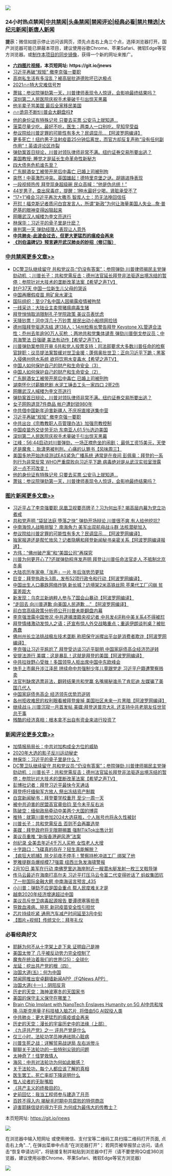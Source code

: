 ![](https://raw.githubusercontent.com/fqnews/bnews/master/64photo/fqnews-qr.jpg)

<div id="tt">
<h3>24小时热点禁闻|<a href="#%E4%B8%AD%E5%85%B1%E7%A6%81%E9%97%BB%E6%9B%B4%E5%A4%9A%E6%96%87%E7%AB%A0">中共禁闻</a>|<a href="#%E5%9B%BE%E7%89%87%E6%96%B0%E9%97%BB%E6%9B%B4%E5%A4%9A%E6%96%87%E7%AB%A0">头条禁闻</a>|<a href="#%E6%96%B0%E9%97%BB%E8%AF%84%E8%AE%BA%E6%9B%B4%E5%A4%9A%E6%96%87%E7%AB%A0">禁闻评论|<a href="#%E5%BF%85%E7%9C%8B%E7%BB%8F%E5%85%B8%E5%A5%BD%E6%96%87">经典必看|<a href="/video.md#%E7%A6%81%E7%89%87%E7%B2%BE%E9%80%89">禁片精选</a>|<a href="https://github.com/fqnews/djy/blob/master/gb/nf1351518.md#1">大纪元新闻</a>|<a href="https://github.com/fqnews/ntdtv/blob/master/gb/prog204.md#1">新唐人新闻</a></h3>
<div><b>提示：</b>微信如提示停止访问该网页，须先点击右上角三个点，选择浏览器打开。国产浏览器可能已屏蔽本项目，建议使用谷歌Chrome、苹果Safari、微软Edge等官方浏览器。或<a href="https://github.com/fqnews/bnews/blob/master/%E5%88%B6%E4%BD%9Cgit%E7%A6%81%E9%97%BB%E9%95%9C%E5%83%8F.md">制作本项目的同步镜像</a>，获得一个新的网址来推广。</div>
<ul>
<li><b><a href="http://d1.bdrive.tk/64.mp4" target="_blank">六四图片视频</a>，本页短网址: https://git.io/jnews</b></li>
<li><a href="/cbnews/20210210/1485146.md">习近平再破“规矩” 撤李克强一要职</a></li>
<li><a href="/lifebaike/20210210/1485015.md">高岗私生活有多淫乱？被高层批道德败坏已达极点</a></li>
<li><a href="/comments/20210210/1484998.md">2021🔥🔥特大灾难信号❓❗</a></li>
<li><a href="/cbnews/20210210/1485036.md">萧铭：参议院弹劾第一天，川普律师表现令人惊讶，会影响最终结果吗？</a></li>
<li><a href="/cbnews/20210210/1485109.md">深圳第二人民医院庆祝手术量破千引出惊天黑幕</a></li>
<li><a href="/funmedia/20210210/1485222.md">他半辈子骂美国 最后全家移民美国</a></li>
<li><a href="/comments/20210210/1484906.md">🔥🔥诡异不断❗川普会大翻盘吗❓</a></li>
<li><a href="/cbnews/20210210/1485038.md">他的身份证有特殊记号 只要去买票 公安马上就知道…</a></li>
<li><a href="/health/20210210/1484980.md">菠菜尽量少吃，最好不吃，医生：两类人一口别吃，早知早受益</a></li>
<li><a href="/topimagenews/20210210/1485076.md">参议院给川普定罪的可能性有多大？民调显示...【阿波罗网编译】</a></li>
<li><a href="/comments/20210210/1484600.md">更多死亡！纽约男子注射疫苗25分钟后离世，而官方却反复声称“没有任何副作用”！英语评论区炸裂</a></li>
<li><a href="/comments/20210210/1485196.md">弹劾案首日辩论，川普对领队律师非常不满。纽约证券交易所要出逃？</a></li>
<li><a href="/lifebaike/20210210/1485168.md">美国教授: 睡觉才是延长生命革命性新秘方</a></li>
<li><a href="/cnnews/20210210/1485226.md">四大债务危机谁先至？</a></li>
<li><a href="/cbnews/20210210/1485221.md">广东醉酒女工被带开房后中毒亡 已婚上司被刑拘</a></li>
<li><a href="/bannedvideo/20210210/1484916.md">突然！中英激烈冲突。英国雄起！德特里克堡之谜。胡锡进挣表现</a></li>
<li><a href="/cnnews/20210210/1485052.md">一段视频热传 拜登现身超级碗 民众高喊：“他是伪总统！”</a></li>
<li><a href="/health/20210210/1485057.md">44岁男子，查出尿毒症，提醒：1种水最好少喝，肾脏承受不了</a></li>
<li><a href="/cbnews/20210210/1485014.md">“17+1”峰会习近平再次大撒币 智库人士：恐无法挽回信任</a></li>
<li><a href="/worldnews/usa/20210210/1484946.md">开怼！福克斯记者质问白宫发言人，所谓“新政”为何让海量美国人失业…詹·普萨基的眼神变得凶狠起来</a></li>
<li><a href="/cbnews/20210210/1485202.md">网曝武汉人喊楼为李文亮送行</a></li>
<li><a href="/baitai/20210210/1485044.md">林保华：习近平的骨子里是什麽？</a></li>
<li><a href="/headline/20210210/1485095.md">审判第一天 弹劾经理人表现让人意外</a></li>
<li><b><a href="/comments/20200211/1275071.md" target="_blank">中共肺炎-此波会过去，但更大更猛烈的瘟疫会再来</a></b></li>
<li><b><a href="/comments/20200207/1272816.md" target="_blank">《刘伯温碑记》预言避开武汉肺炎的妙招（修订版）</a></b></li>
</ul>
</div>

<div class="catlist">
<h3><a href="/cbnews/" target="_blank">中共禁闻</a><span><a href="/cbnews/" target="_blank" rel="nofollow">更多文章>></a></span></h3>
<ul>
<li><a href="/comments/20210211/1485437.md" target="_blank">DC警卫队继续留守 共和党议员:“仍没有答案”；参院弹劾 川普律师揭民主党弹劾动机 ；川普长子：共和党需反击；德州法官延长拜登非法驱逐出境冻结的暂停；参院针对大技术的垄断改革法案【希望之声TV】</a></li>
<li><a href="/cbnews/20210211/1485429.md" target="_blank">封户37天 中国一位新生儿父母的哭诉</a></li>
<li><a href="/cbnews/20210211/1485428.md" target="_blank">中国再曝假疫苗 用矿泉水灌注</a></li>
<li><a href="/cbnews/20210211/1485427.md" target="_blank">国际组织：至少7名中国人因揭露疫情被拘禁</a></li>
<li><a href="/cbnews/20210211/1485395.md" target="_blank">一线采访：大陆业主卖带猪瘟病毒生猪</a></li>
<li><a href="/cbnews/20210211/1485380.md" target="_blank">拜登悄悄取消限制孔子学院政策 美议员表忧虑</a></li>
<li><a href="/cbnews/20210211/1485368.md" target="_blank">天降钞票！河中浮几十万钞票 居民出动小船捞网捡钱</a></li>
<li><a href="/comments/20210211/1485320.md" target="_blank">德州阻拜登驱逐冻结 逮138人；14州检察长警告拜登 Keystone XL管道合法性；乔州去年逾90万人买枪 ；两地共和党集体谴责 弹劾川普倒戈参议员；中共海警法 日强硬 美法有动作【希望之声TV】</a></li>
<li><a href="/comments/20210211/1485293.md" target="_blank">川普弹劾案参院开审 6共和党人投票支持；司法部要求大多数川普任命的检察官辞职；议员提法案暂缓对世卫金援；蓬佩奥批世卫：正向习近平下跪；黑客入侵佛州供水系统 欲将饮用水变毒水【希望之声TV】</a></li>
<li><a href="/comments/20210210/1485223.md" target="_blank">中国人如何保护自己的财产和生命安全（3）</a></li>
<li><a href="/comments/20210210/1485216.md" target="_blank">中国人如何保护自己的财产和生命安全（2）</a></li>
<li><a href="/cbnews/20210210/1485221.md" target="_blank">广东醉酒女工被带开房后中毒亡 已婚上司被刑拘</a></li>
<li><a href="/cbnews/20210210/1485208.md" target="_blank">湖南怀化讨薪酿悲剧 水泥工锤击工头一家四口 2死2伤</a></li>
<li><a href="/cbnews/20210210/1485202.md" target="_blank">网曝武汉人喊楼为李文亮送行</a></li>
<li><a href="/comments/20210210/1485196.md" target="_blank">弹劾案首日辩论，川普对领队律师非常不满。纽约证券交易所要出逃？</a></li>
<li><a href="/cbnews/20210210/1485161.md" target="_blank">女子网购退货7件商品 帐户遭封锁980年</a></li>
<li><a href="/cbnews/20210210/1485151.md" target="_blank">中共借中国新年迫害新疆人 不庆祝直接送集中营</a></li>
<li><a href="/cbnews/20210210/1485146.md" target="_blank">习近平再破“规矩” 撤李克强一要职</a></li>
<li><a href="/cbnews/20210210/1485135.md" target="_blank">中共出台《宗教教职人员管理办法》加强宗教控制</a></li>
<li><a href="/cbnews/20210210/1485125.md" target="_blank">中国疫苗外交徒劳无功 东南亚人61.5％选边美国</a></li>
<li><a href="/cbnews/20210210/1485109.md" target="_blank">深圳第二人民医院庆祝手术量破千引出惊天黑幕</a></li>
<li><a href="/cbnews/20210210/1485108.md" target="_blank">江峰：56:44启动对川普弹劾，一场正襟危坐的闹剧； 最低工资15美元，天使还是魔鬼； 耿潇男被判刑，心痛的认罪书【风味周三】</a></li>
<li><a href="/comments/20210210/1485094.md" target="_blank">美国多地开始连续测试EAS紧急广播系统 通常是在夜间  彭佩奥：拜登的一系列行为非常反常  WHO严重腐败向习近平下跪 病毒绝对是从武汉实验室泄露 这一点不可改变！</a></li>
<li><a href="/cbnews/20210210/1485038.md" target="_blank">他的身份证有特殊记号 只要去买票 公安马上就知道…</a></li>
<li><a href="/cbnews/20210210/1485036.md" target="_blank">萧铭：参议院弹劾第一天，川普律师表现令人惊讶，会影响最终结果吗？</a></li>

</ul>
</div>
<div class="catlist">
<h3><a href="/topimagenews/" target="_blank">图片新闻</a><span><a href="/topimagenews/" target="_blank" rel="nofollow">更多文章>></a></span></h3>
<ul>
<li><a href="/topimagenews/20210211/1485464.md" target="_blank">习近平占了李克强要职 凤凰卫视要亮牌子？习为何出手? 揭高层内幕为党立功者戒</a></li>
<li><a href="/topimagenews/20210211/1485442.md" target="_blank">共和党声明 “袋鼠法庭 堕落之快” 弹劾开场辩论,川普很不爽,有人给他挖坑?</a></li>
<li><a href="/topimagenews/20210211/1485441.md" target="_blank">中南海惊人战略弱智？ 南海角力 美军出双航母战斗群 法核潜艇加入</a></li>
<li><a href="/topimagenews/20210210/1485076.md" target="_blank">参议院给川普定罪的可能性有多大？民调显示&#8230;【阿波罗网编译】</a></li>
<li><a href="/topimagenews/20210210/1485012.md" target="_blank">独家报道还是帮忙放风？记者隐瞒和拜登新闻秘书亲密关系【阿波罗网编译报道】</a></li>
<li><a href="/comments/20210210/1484730.md" target="_blank">方伟：“佛州破产案”和“美国公司”再探究</a></li>
<li><a href="/topimagenews/20210210/1484803.md" target="_blank">川普为何更开心了?还就弹劾程序发声明 拜登让川普任命法官走人 不抵制北京冬奥</a></li>
<li><a href="/topimagenews/20210210/1484781.md" target="_blank">大陆农历年家电「涨声」一片 年后涨势恐更猛</a></li>
<li><a href="/topimagenews/20210210/1484666.md" target="_blank">巨变：拜登执政头3周，发布52项行政令和行动【阿波罗网编译】</a></li>
<li><a href="/topimagenews/20210209/1484507.md" target="_blank">中国出生人口暴跌网络炸锅 新长城？边境架2米高铁丝网 苹果代工厂闪崩 贫富差距大</a></li>
<li><a href="/topimagenews/20210209/1484483.md" target="_blank">新发现：乌克兰新纳粹人参与了国会山暴动【阿波罗网编译】</a></li>
<li><a href="/topimagenews/20210209/1484411.md" target="_blank">“走回去 向川普道歉 向美国人民道歉 &#8230;&#8221; 【阿波罗网编译】</a></li>
<li><a href="/topimagenews/20210209/1484185.md" target="_blank">前白宫高级政策分析师公开川普未能翻盘内幕</a></li>
<li><a href="/topimagenews/20210209/1484062.md" target="_blank">李克强泄露中国惨况 中共逮捕澳籍央视记者 中共发4评称中美关系4不得被怼</a></li>
<li><a href="/topimagenews/20210209/1483953.md" target="_blank">拜登情绪激动发惊人之语；还宣布惊人外交战略重点；重返伊朗谈判桌？被批愚蠢</a></li>
<li><a href="/topimagenews/20210208/1483849.md" target="_blank">佛州州长立法挑战极左技术垄断 称把保守派撵出平台是消费者欺诈【阿波罗网编译】</a></li>
<li><a href="/topimagenews/20210208/1483824.md" target="_blank">李克强让习近平尴尬了 拜登受访谈习近平聪明 中国家庭债高企经济恐逆转</a></li>
<li><a href="/topimagenews/20210208/1483724.md" target="_blank">安提法游行 美媒：这是暴乱！这就是拜登的美国【阿波罗网编译】</a></li>
<li><a href="/topimagenews/20210208/1483721.md" target="_blank">中共拉拢野心受挫！多国领导人拒出席中国中东欧峰会</a></li>
<li><a href="/topimagenews/20210208/1483624.md" target="_blank">快手上市飙升涉江泽民 拼续命中共强制少年儿童跟党走 习近平户籍遭警察贱卖</a></li>
<li><a href="/topimagenews/20210208/1483582.md" target="_blank">法官判缺席选票非法，翻转结果共和党赢 名嘴揭秘谁杀了肯尼迪 左媒骗了美国几代人</a></li>
<li><a href="/topimagenews/20210208/1483459.md" target="_blank">中国家庭债务高企 经济领先优势恐逆转</a></li>
<li><a href="/topimagenews/20210207/1483351.md" target="_blank">各州拒收难民的权利眼看被拜登废掉 美国社区未来一片黑暗【阿波罗网编译】</a></li>
<li><a href="/topimagenews/20210207/1483265.md" target="_blank">继续战斗 川普沉寂一月首发帖 美媒:拜登送普京大礼 还支持中共老朋友任世贸总干事</a></li>
<li><a href="/topimagenews/20210207/1483255.md" target="_blank">残酷的经济真相：根本拿不出自有资金来进行投资了</a></li>

</ul>
</div>
<div class="catlist">
<h3><a href="/comments/" target="_blank">新闻评论</a><span><a href="/comments/" target="_blank" rel="nofollow">更多文章>></a></span></h3>
<ul>
<li><a href="/comments/20210211/1485451.md" target="_blank">加情报局局长：中共对加构成全方位的威胁</a></li>
<li><a href="/comments/20210211/1485445.md" target="_blank">2020年大选的影子反川运动秘史</a></li>
<li><a href="/comments/20210211/1485444.md" target="_blank">林保华：习近平的骨子里是什么？</a></li>
<li><a href="/comments/20210211/1485437.md" target="_blank">DC警卫队继续留守 共和党议员:“仍没有答案”；参院弹劾 川普律师揭民主党弹劾动机 ；川普长子：共和党需反击；德州法官延长拜登非法驱逐出境冻结的暂停；参院针对大技术的垄断改革法案【希望之声TV】</a></li>
<li><a href="/comments/20210211/1485436.md" target="_blank">彭博社记者：拜登习近平最快今天通话</a></li>
<li><a href="/comments/20210211/1485435.md" target="_blank">拜登呼吁缅甸军方放人 祭出冻结资产制裁</a></li>
<li><a href="/comments/20210211/1485422.md" target="_blank">白宫新闻秘书：拜登要学校重开 至少一周一天</a></li>
<li><a href="/comments/20210211/1485421.md" target="_blank">被中共迫害的民盟高官章伯钧 至今未平反右派</a></li>
<li><a href="/comments/20210211/1485420.md" target="_blank">陈破空：缅甸政局牵动中美两个大国的博弈</a></li>
<li><a href="/comments/20210211/1485419.md" target="_blank">推特：就算川普参加2024大选获胜，个人账号也将永久性被封</a></li>
<li><a href="/comments/20210211/1485417.md" target="_blank">川普长子：共和党需反击 否则不会再赢选举</a></li>
<li><a href="/comments/20210211/1485415.md" target="_blank">美媒：拜登政府将无限期搁置 强制TikTok出售计划</a></li>
<li><a href="/comments/20210211/1485413.md" target="_blank">美议员重推 “新版香港避风港”法案</a></li>
<li><a href="/comments/20210211/1485406.md" target="_blank">创纪录 全美去年近4千万人买枪 女性老人大增</a></li>
<li><a href="/comments/20210211/1485397.md" target="_blank">十字路口：飞碟真的存在？轻生真能解脱？</a></li>
<li><a href="/comments/20210211/1485392.md" target="_blank">【疯狂大抓捕】除夕前夜不停手！警察持枪冲进工厂 绑架了他</a></li>
<li><a href="/comments/20210211/1485391.md" target="_blank">罗雅提群岛爆规模7.7强震 纽西兰急发海啸警报</a></li>
<li><a href="/comments/20210211/1485382.md" target="_blank">2月10日  美军在行动  南佛罗里达海岸附近一艘潜水艇发射一枚三叉戟导弹</a></li>
<li><a href="/comments/20210211/1485381.md" target="_blank">传马云最近在海南打高尔夫 习近平打压马云令富二代变得听话了 蚂蚁集团坑了一批国际金融大鳄 中南海谣言预言_435</a></li>
<li><a href="/comments/20210211/1485378.md" target="_blank">小川普：弹劾不应是国会重点 帮人民度难关才是</a></li>
<li><a href="/comments/20210211/1485377.md" target="_blank">越南2020年经济增速超过中国</a></li>
<li><a href="/comments/20210211/1485367.md" target="_blank">美议员斥世卫病毒起源报告 要谭德塞等担责</a></li>
<li><a href="/comments/20210211/1485366.md" target="_blank">导致血液病、猝死 新冠疫苗安全性引担忧</a></li>
<li><a href="/comments/20210211/1485365.md" target="_blank">芯片持续吃紧 通用汽车减产时间延至3月中旬</a></li>
<li><a href="/comments/20210211/1485364.md" target="_blank">【图片+视频】传统文化：拜年礼仪</a></li>

</ul>
</div>

<div class="catlist">
<h3>必看经典好文</h3>
<ul>
<li><a href="/ccpdope/20190803/1168965.md" target="_blank">耶稣为何不从十字架上走下来 证明自己是神</a></li>
<li><a href="/comments/20200624/1349702.md" target="_blank">美国太惨了 几乎被反动势力完全控制了</a></li>
<li><a href="/comments/20181017/1014654.md" target="_blank">魔鬼在统治着我们的世界(25)：全球化</a></li>
<li><a href="/comments/20200930/1405812.md" target="_blank">龙延：挖出共产党的根（四）</a></li>
<li><a href="/cbnews/20180311/913065.md" target="_blank">治国大道(五)：何为中国</a></li>
<li><a href="/comments/20200503/1322531.md" target="_blank">禁闻网推出安卓翻墙新闻APP（FQNews APP）</a></li>
<li><a href="/cbnews/20180317/915893.md" target="_blank">治国大道(十一)：阴阳反背</a></li>
<li><a href="/tculture/xiulian/20170318/732480.md" target="_blank">历史的天空：海神波塞冬的天国家书</a></li>
<li><a href="/lifebaike/20200520/1331379.md" target="_blank">美国的保守主义保守在哪里？</a></li>
<li><a href="/comments/20200901/1451956.md" target="_blank">Brain Chip Implant with NanoTech Enslaves Humanity on 5G AI中共和埃隆∙马斯克用量子科技植入脑芯片, 将借由5G AI奴役人类</a></li>
<li><a href="/comments/20200211/1275071.md" target="_blank">中共肺炎：更大更猛烈的瘟疫或会再来</a></li>
<li><a href="/tculture/20121025/73065.md" target="_blank">历史的天空：漫长的宇宙历史中的法缘（上部）</a></li>
<li><a href="/bookonline/20131116/201056.md" target="_blank">《九评共产党》之一 评共产党是什么</a></li>
<li><a href="/health/20170626/780270.md" target="_blank">仅三小时，法轮功学员神通祛除心脏病</a></li>
<li><a href="/comments/20200908/1392745.md" target="_blank">川普生死之战：详解贸易战谜局 左右派惨斗</a></li>
<li><a href="/comments/20190417/1114875.md" target="_blank">聊聊关于法轮功的一些特别尖锐的问题</a></li>
<li><a href="/ccpdope/20200907/1392129.md" target="_blank">太神奇了！怪梦救情人</a></li>
<li><a href="/comments/20191218/1228234.md" target="_blank">海风：中共对法轮功为何如此敏感？</a></li>
<li><a href="/topimagenews/20161125/619230.md" target="_blank">关于法轮功，每个人都应该了解的真相</a></li>
<li><a href="/sohnews/20150904/445868.md" target="_blank">医生罢工，死亡率却下降说明什么</a></li>
<li><a href="/comments/20200606/783250.md" target="_blank">牲人论者的无耻嘴脸</a></li>
<li><a href="/bookwiki/20171120/858084.md" target="_blank">《共产主义的终极目的》</a></li>
<li><a href="/aomi/history/20141104/323033.md" target="_blank">史前回忆：我当工程师参与建造了月亮</a></li>
<li><a href="/lifebaike/20200711/1358994.md" target="_blank">百姓不得入内 揭秘毛时期中共腐败的特供商店</a></li>
<li><a href="/comments/20200622/1346846.md" target="_blank">迫害耶稣信徒的得力干将  为何成为最伟大的传教士？</a></li>

</ul>
</div>

本页短网址: https://git.io/jnews

![](https://raw.githubusercontent.com/fqnews/bnews/master/64photo/fqnews-qr.jpg)

在浏览器中输入短网址 或使用微信、支付宝等二维码工具扫描二维码打开页面, 点击右上角"...", 在弹出菜单中点击“在浏览器打开”； 若网页被举报禁止访问，请点击“恢复申请访问”，将链接复制并粘贴到浏览器中打开（请不要使用QQ或360浏览器，建议使用谷歌Chrome、苹果Safari、微软Edge等官方浏览器）

![](https://raw.githubusercontent.com/fqnews/bnews/master/64photo/wx.jpg)